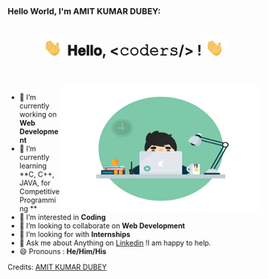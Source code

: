 ### Hello World, I'm AMIT KUMAR DUBEY:

<h1 align="center">
  <a target="_blank">
    <img src="https://github.com/Amit-Kr-Dubey/Amit-kr-Dubey/blob/main/waving-hand-joypixels.gif" width="40px" style="max-width:100%;">
  </a>
  𝐇𝐞𝐥𝐥𝐨, &lt;𝚌𝚘𝚍𝚎𝚛𝚜/&gt; !
  <a target="_blank">
    <img src="https://github.com/Amit-Kr-Dubey/Amit-kr-Dubey/blob/main/waving-hand-joypixels.gif" width="40px" />
  </a>
</h1>

<br/>
<br/>
<a target="_blank">
  <img align="right" height="250" width="400" alt="GIF" src="https://github.com/Amit-Kr-Dubey/Amit-kr-Dubey/blob/main/coding.gif">
</a>

- 🔭 I’m currently working on **Web Development**
- 🌱 I’m currently learning **C, C++, JAVA, for Competitive Programming **
- 👀 I’m interested in **Coding**
- 👯 I’m looking to collaborate on **Web Development**
- 🤔 I’m looking for with **Internships**
- 💬 Ask me about Anything on [Linkedin](https://www.linkedin.com/in/amit-kumar-dubey/) !I am happy to help.
- 😄 Pronouns : **He/Him/His**

Credits: [AMIT KUMAR DUBEY](https://github.com/Amit-Kr-Dubey)
